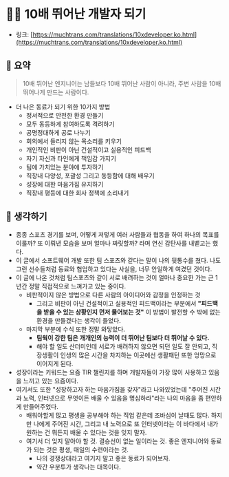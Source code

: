 # 🤽‍♀️ 10배 뛰어난 개발자 되기 

- 링크: [https://muchtrans.com/translations/10xdeveloper.ko.html](https://muchtrans.com/translations/10xdeveloper.ko.html)

## 📝 요약 

> 10배 뛰어난 엔지니어는 남들보다 10배 뛰어난 사람이 아니라, 주변 사람을 10배 뛰어나게 만드는 사람이다.  

- 더 나은 동료가 되기 위한 10가지 방법
  - 정서적으로 안전한 환경 만들기
  - 모두 동등하게 참여하도록 격려하기
  - 공명정대하게 공로 나누기
  - 회의에서 들리지 않는 목소리를 키우기
  - 개인적인 비판이 아닌 건설적이고 실용적인 피드백
  - 자기 자신과 타인에게 책임감 가지기 
  - 팀에 가치있는 분야에 투자하기
  - 직장내 다양성, 포괄성 그리고 동등함에 대해 배우기
  - 성장에 대한 마음가짐 유지하기  
  - 직장내 평등에 대한 회사 정책에 소리내기  



## 🤔 생각하기  
- 종종 스포츠 경기를 보며, 어떻게 저렇게 여러 사람들과 협동을 하여 하나의 목표를 이룰까? 또 이뤄낸 모습을 보며 얼마나 짜릿할까? 라며 연신 감탄사를 내뱉고는 했다.  
- 이 글에서 소프트웨어 개발 또한 팀 스포츠와 같다는 말이 나의 뒷통수를 쳤다. 나도 그런 선수들처럼 동료와 협업하고 있다는 사실을, 너무 안일하게 여겼던 것이다.  
- 이 글에 나온 것처럼 팀스포츠와 같이 서로 배려하는 것이 얼마나 중요한 가는 근 1년간 정말 직접적으로 느껴가고 있는 중이다.   
  - 비판적이지 않은 방법으로 다른 사람의 아이디어와 감정을 인정하는 것  
    - 그리고 비판이 아닌 건설적이고 실용적인 피드백이라는 부분에서 **"피드백을 받을 수 있는 상황인지 먼저 물어보는 것"** 이 방법이 발전할 수 밖에 없는 환경을 만들겠다는 생각이 들었다.  
  - 마지막 부분에 수식 또한 정말 와닿았다.  
    - **팀웍이 강한 팀은 개개인의 능력이 더 뛰어난 팀보다 더 뛰어날 수 있다.** 
    - 해야 할 일도 산더미인데 서로가 배려하지 않으면 되던 일도 잘 안되고, 직장생활이 인생의 많은 시간을 차지하는 이곳에선 생활패턴 또한 엉망으로 이어지게 된다.    
- 성장이라는 키워드는 요즘 TIR 챌린지를 하며 개발자들이 가장 많이 사용하고 있음을 느끼고 있는 요즘이다.  
- 여기서도 또한 "성장하고자 하는 마음가짐을 갖자"라고 나와있었는데 "주어진 시간과 노력, 인터넷으로 무엇이든 배울 수 있음을 명심하라"라는 나의 마음을 좀 편안하게 만들어주었다.  
  - 배워야할게 많고 평생을 공부해야 하는 직업 같은데 조바심이 날때도 많다. 하지만 나에게 주어진 시간, 그리고 내 노력으로 또 인터넷이라는 이 바다에서 내가 원하는 건 뭐든지 배울 수 있다는 것을 잊지 말자.   
  - 여기서 더 잊지 말아야 할 것. 결승선이 없는 일이라는 것. 좋은 엔지니어와 동료가 되는 것은 평생, 매일의 수련이라는 것.
    - 나의 경쟁상대라고 여기지 말고 좋은 동료가 되어보자.  
    - 약간 우분투가 생각나는 대목이다.  